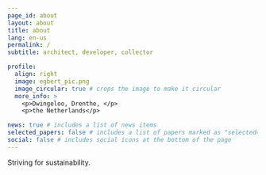 ```yaml
---
page_id: about
layout: about
title: about
lang: en-us
permalink: /
subtitle: architect, developer, collector

profile:
  align: right
  image: egbert_pic.png
  image_circular: true # crops the image to make it circular
  more_info: >
    <p>Dwingeloo, Drenthe, </p>
    <p>the Netherlands</p>

news: true # includes a list of news items
selected_papers: false # includes a list of papers marked as "selected={true}"
social: false # includes social icons at the bottom of the page
---
```


Striving for sustainability.
